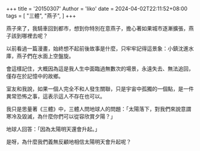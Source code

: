 
+++
title = '20150307'
Author = 'liko'
date = 2024-04-02T22:11:52+08:00
tags = [
    "三體",
    "燕子",
]
+++

燕子來了，我騎車回到都市，想到你特別在意燕子，擔心著如果城市逐漸擴張，燕子該到哪裡去呢？

以前看過一篇漫畫，始終想不起前後故事是什麼，只牢牢記得這景象：小鎮沈進水庫，燕子們在水面上空盤旋。

會這樣記住，大概因為這是我人生中面臨過無數次的場景，永遠失去、無法追回，僅存在於記憶中的故鄉。

室友和我說，如果一個人完全不和人發生關聯，只是宇宙中孤獨的一個點，是一件異常恐怖之事，這表示這人不存在也可以。

我只是思量著《三體》中，三體人問地球人的問題：「太陽落下，對我們來說意謂寒冷及毀滅，為什麼你們可以從容欣賞夕陽？」

地球人回答：「因為太陽明天還會升起。」

是呀，為什麼我們義無反顧地相信太陽明天會升起呢？


